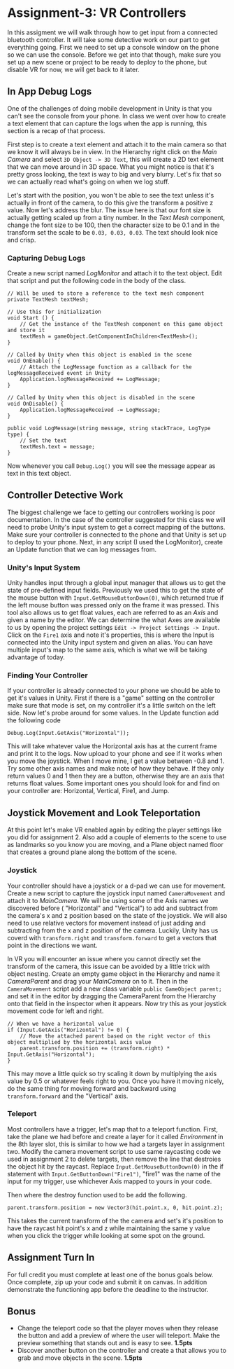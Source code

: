 # Assignment-3: VR Controllers
In this assigment we will walk through how to get input from a connected bluetooth controller. It will take some detective work on our part to get everything going. First we need to set up a console window on the phone so we can use the console. Before we get into that though, make sure you set up a new scene or project to be ready to deploy to the phone, but disable VR for now, we will get back to it later.

## In App Debug Logs
One of the challenges of doing mobile development in Unity is that you can't see the console from your phone. In class we went over how to create a text element that can capture the logs when the app is running, this section is a recap of that process.

First step is to create a text element and attach it to the main camera so that we know it will always be in view. In the Hierarchy right click on the *Main Camera* and select `3D Object -> 3D Text`, this will create a 2D text element that we can move around in 3D space. What you might notice is that it's pretty gross looking, the text is way to big and very blurry. Let's fix that so we can actually read what's going on when we log stuff.

Let's start with the position, you won't be able to see the text unless it's actually in front of the camera, to do this give the transform a positive z value. Now let's address the blur. The issue here is that our font size is actually getting scaled up from a tiny number. In the *Text Mesh* component, change the font size to be 100, then the character size to be 0.1 and in the transform set the scale to be `0.03, 0.03, 0.03`. The text should look nice and crisp.

### Capturing Debug Logs
Create a new script named *LogMonitor* and attach it to the text object. Edit that script and put the following code in the body of the class.
```
// Will be used to store a reference to the text mesh component
private TextMesh textMesh;

// Use this for initialization
void Start () {
    // Get the instance of the TextMesh component on this game object and store it
    textMesh = gameObject.GetComponentInChildren<TextMesh>();
}

// Called by Unity when this object is enabled in the scene
void OnEnable() {
    // Attach the LogMessage function as a callback for the logMessageReceived event in Unity
    Application.logMessageReceived += LogMessage;
}

// Called by Unity when this object is disabled in the scene
void OnDisable() {
    Application.logMessageReceived -= LogMessage;
}

public void LogMessage(string message, string stackTrace, LogType type) {
    // Set the text 
    textMesh.text = message;
}
```
Now whenever you call `Debug.Log()` you will see the message appear as text in this text object.

## Controller Detective Work
The biggest challenge we face to getting our controllers working is poor documentation. In the case of the controller suggested for this class we will need to probe Unity's input system to get a correct mapping of the buttons. Make sure your controller is connected to the phone and that Unity is set up to deploy to your phone. Next, in any script (I used the LogMonitor), create an Update function that we can log messages from.

### Unity's Input System
Unity handles input through a global input manager that allows us to get the state of pre-defined input fields. Previously we used this to get the state of the mouse button with `Input.GetMouseButtonDown(0)`, which returned true if the left mouse button was pressed only on the frame it was pressed. This tool also allows us to get float values, each are referred to as an *Axis* and given a name by the editor. We can determine the what Axes are available to us by opening the project settings `Edit -> Project Settings -> Input`. Click on the `Fire1` axis and note it's properties, this is where the Input is connected into the Unity input system and given an alias. You can have multiple input's map to the same axis, which is what we will be taking advantage of today.

### Finding Your Controller
If your controller is already connected to your phone we should be able to get it's values in Unity. First if there is a "game" setting on the controller make sure that mode is set, on my controller it's a little switch on the left side. Now let's probe around for some values. In the Update function add the following code
```
Debug.Log(Input.GetAxis("Horizontal"));
```
This will take whatever value the Horizontal axis has at the current frame and print it to the logs. Now upload to your phone and see if it works when you move the joystick. When I move mine, I get a value between -0.8 and 1. Try some other axis names and make note of how they behave. If they only return values 0 and 1 then they are a button, otherwise they are an axis that returns float values. Some important ones you should look for and find on your controller are: Horizontal, Vertical, Fire1, and Jump.


## Joystick Movement and Look Teleportation
At this point let's make VR enabled again by editing the player settings like you did for assignment 2. Also add a couple of elements to the scene to use as landmarks so you know you are moving, and a Plane object named floor that creates a ground plane along the bottom of the scene.

### Joystick
Your controller should have a joystick or a d-pad we can use for movement. Create a new script to capture the joystick input named `CameraMovement` and attach it to *MainCamera*. We will be using some of the Axis names we discovered before ( "Horizontal" and "Vertical") to add and subtract from the camera's x and z position based on the state of the joystick. We will also need to use relative vectors for movement instead of just adding and subtracting from the x and z position of the camera. Luckily, Unity has us coverd with  `transform.right` and `transform.forward` to get a vectors that point in the directions we want.

In VR you will encounter an issue where you cannot directly set the transform of the camera, this issue can be avoided by a little trick with object nesting. Create an empty game object in the Hierarchy and name it *CameraParent* and drag your *MainCamera* on to it. Then in the `CameraMovement` script add a new class variable `public GameObject parent;` and set it in the editor by dragging the CameraParent from the Hierarchy onto that field in the inspector when it appears. Now try this as your joystick movement code for left and right.
```
// When we have a horizontal value
if (Input.GetAxis("Horizontal") != 0) {
    // Move the attached parent based on the right vector of this object multiplied by the horizontal axis value
    parent.transform.position += (transform.right) * Input.GetAxis("Horizontal");
}
```
This may move a little quick so try scaling it down by multiplying the axis value by 0.5 or whatever feels right to you. Once you have it moving nicely, do the same thing for moving forward and backward using `transform.forward` and the "Vertical" axis.

### Teleport
Most controllers have a trigger, let's map that to a teleport function. First, take the plane we had before and create a layer for it called *Environment* in the 8th layer slot, this is similar to how we had a targets layer in assignment two. Modify the camera movement script to use same raycasting code we used in assignment 2 to delete targets, then remove the line that destroies the object hit by the raycast. Replace `Input.GetMouseButtonDown(0)` in the if statement with `Input.GetButtonDown("Fire1")`, "fire1" was the name of the input for my trigger, use whichever Axis mapped to yours in your code.

Then where the destroy function used to be add the following.
```
parent.transform.position = new Vector3(hit.point.x, 0, hit.point.z);
```
This takes the current transform of the the camera and set's it's position to have the raycast hit point's x and z while maintaining the same y value when you click the trigger while looking at some spot on the ground.

## Assignment Turn In
For full credit you must complete at least one of the bonus goals below. Once complete, zip up your code and submit it on canvas. In addition demonstrate the functioning app before the deadline to the instructor.

## Bonus
- Change the teleport code so that the player moves when they release the button and add a preview of where the user will teleport. Make the preview something that stands out and is easy to see. **1.5pts**
- Discover another button on the controller and create a that allows you to grab and move objects in the scene. **1.5pts**
